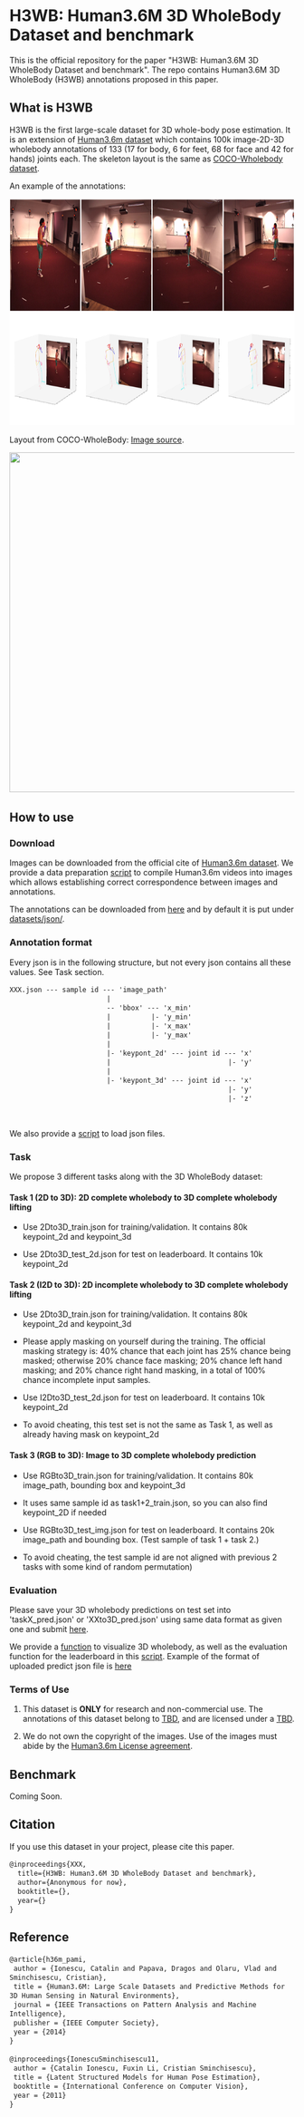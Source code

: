 # H3WB: Human3.6M 3D WholeBody Dataset and benchmark

This is the official repository for the paper "H3WB: Human3.6M 3D WholeBody Dataset and benchmark". The repo contains Human3.6M 3D WholeBody (H3WB) annotations proposed in this paper.


## What is H3WB

H3WB is the first large-scale dataset for 3D whole-body pose estimation. It is an extension of [Human3.6m dataset](http://vision.imar.ro/human3.6m/) which contains 100k image-2D-3D wholebody annotations of 133 (17 for body, 6 for feet, 68 for face and 42 for hands) joints each. The skeleton layout is the same as 
[COCO-Wholebody dataset](https://github.com/jin-s13/COCO-WholeBody).

An example of the annotations:

<img src="imgs/1.jpg" width="800" height="400">

Layout from COCO-WholeBody: [Image source](https://github.com/jin-s13/COCO-WholeBody).

<img src="imgs/Fig2_anno.png" width="600" height="600">


## How to use

### Download

Images can be downloaded from the official cite of [Human3.6m dataset](http://vision.imar.ro/human3.6m/).
We provide a data preparation [script](datasets/data_preparation.py) to compile Human3.6m videos into images which allows establishing correct correspondence between images and annotations.

The annotations can be downloaded from [here](https://drive.google.com/file/d/1O4qXYIcRuvcLXr_bMqIetpWpwTciDPER/view?usp=sharing) and by default it is put under [datasets/json/](datasets/json/).

### Annotation format
Every json is in the following structure, but not every json contains all these values. See Task section.
```
XXX.json --- sample id --- 'image_path'
                        |
                        -- 'bbox' --- 'x_min'
                        |          |- 'y_min'
                        |          |- 'x_max'
                        |          |- 'y_max'
                        |
                        |- 'keypont_2d' --- joint id --- 'x'
                        |                             |- 'y'
                        |
                        |- 'keypont_3d' --- joint id --- 'x'
                                                      |- 'y'
                                                      |- 'z'
                        
                        
```
We also provide a [script](utils/utils.py) to load json files.

### Task

We propose 3 different tasks along with the 3D WholeBody dataset:

#### Task 1 (2D to 3D): 2D complete wholebody to 3D complete wholebody lifting

 - Use 2Dto3D_train.json for training/validation. It contains 80k keypoint_2d and keypoint_3d

 - Use 2Dto3D_test_2d.json for test on leaderboard. It contains 10k keypoint_2d

#### Task 2 (I2D to 3D): 2D incomplete wholebody to 3D complete wholebody lifting

 - Use 2Dto3D_train.json for training/validation. It contains 80k keypoint_2d and keypoint_3d
 - Please apply masking on yourself during the training. The official masking strategy is: 40% chance that each joint has 25% 
chance being masked; otherwise 20% chance face masking; 20% chance left hand masking; and 20% chance right hand masking, in a 
total of 100% chance incomplete input samples.

 - Use I2Dto3D_test_2d.json for test on leaderboard. It contains 10k keypoint_2d
 - To avoid cheating, this test set is not the same as Task 1, as well as already having mask on keypoint_2d

#### Task 3 (RGB to 3D): Image to 3D complete wholebody prediction

 - Use RGBto3D_train.json for training/validation. It contains 80k image_path, bounding box and keypoint_3d
 - It uses same sample id as task1+2_train.json, so you can also find keypoint_2D if needed

 - Use RGBto3D_test_img.json for test on leaderboard. It contains 20k image_path and bounding box. (Test sample of task 1 + 
task 2.)
 - To avoid cheating, the test sample id are not aligned with previous 2 tasks with some kind of random permutation)

### Evaluation

Please save your 3D wholebody predictions on test set into 'taskX_pred.json' or 'XXto3D_pred.json' using same data format as given one and
submit [here]().

We provide a [function](utils/utils.py) to visualize 3D wholebody, as well as the evaluation function for the leaderboard in 
this [script](test_leaderboard.py). Example of the format of uploaded predict json file is [here](https://drive.google.com/file/d/1KAOMDyW8eLuwHp55LjyLaA_rZihZJ5s_/view?usp=sharing)

### Terms of Use

1. This dataset is **ONLY** for research and non-commercial use. 
   The annotations of this dataset belong to [TBD](), and are licensed under a [TBD]().

<!---
2. For commercial usage, please [contact us](mailto:wholebody3d@gmail.com?subject=Commercial%20Use).
-->

2. We do not own the copyright of the images. Use of the images must abide by the 
   [Human3.6m License agreement](http://vision.imar.ro/human3.6m/eula.php).

## Benchmark

Coming Soon.

<!---
| Method | Task | Whole | Body | Raw Face  | Nose-aligned Face | Raw Hands | Wrist-aligned Hands |
|--------|------|-------|------|-----------|-------------------|-----------|---------------------|
-->

## Citation

If you use this dataset in your project, please cite this paper.

```
@inproceedings{XXX,
  title={H3WB: Human3.6M 3D WholeBody Dataset and benchmark},
  author={Anonymous for now},
  booktitle={},    
  year={}
}
```

## Reference

```
@article{h36m_pami,
 author = {Ionescu, Catalin and Papava, Dragos and Olaru, Vlad and Sminchisescu, Cristian},
 title = {Human3.6M: Large Scale Datasets and Predictive Methods for 3D Human Sensing in Natural Environments},
 journal = {IEEE Transactions on Pattern Analysis and Machine Intelligence},
 publisher = {IEEE Computer Society},
 year = {2014}
} 
 
@inproceedings{IonescuSminchisescu11,
 author = {Catalin Ionescu, Fuxin Li, Cristian Sminchisescu},
 title = {Latent Structured Models for Human Pose Estimation},
 booktitle = {International Conference on Computer Vision},
 year = {2011}
}
```

